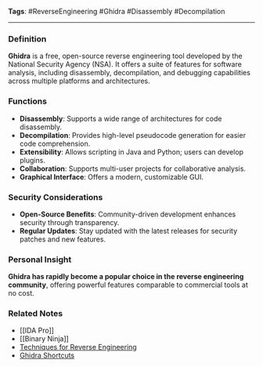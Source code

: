 **Tags**: #ReverseEngineering #Ghidra #Disassembly #Decompilation

---

### Definition

**Ghidra** is a free, open-source reverse engineering tool developed by the National Security Agency (NSA). It offers a suite of features for software analysis, including disassembly, decompilation, and debugging capabilities across multiple platforms and architectures.

### Functions

- **Disassembly**: Supports a wide range of architectures for code disassembly.
- **Decompilation**: Provides high-level pseudocode generation for easier code comprehension.
- **Extensibility**: Allows scripting in Java and Python; users can develop plugins.
- **Collaboration**: Supports multi-user projects for collaborative analysis.
- **Graphical Interface**: Offers a modern, customizable GUI.

### Security Considerations

- **Open-Source Benefits**: Community-driven development enhances security through transparency.
- **Regular Updates**: Stay updated with the latest releases for security patches and new features.

### Personal Insight

**Ghidra has rapidly become a popular choice in the reverse engineering community**, offering powerful features comparable to commercial tools at no cost.

### Related Notes

- [[IDA Pro]]
- [[Binary Ninja]]
- [Techniques for Reverse Engineering](Techniques%20for%20Reverse%20Engineering.md)
- [Ghidra Shortcuts](Ghidra%20Shortcuts.md)
